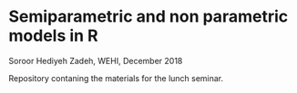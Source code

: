 Semiparametric and non parametric models in R
================
Soroor Hediyeh Zadeh, WEHI, December 2018

Repository contaning the materials for the lunch seminar.
